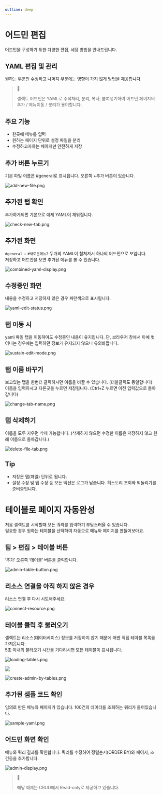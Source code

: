 ```yaml
---
outline: deep
---
```


# 어드민 편집

어드민을 구성하기 위한 다양한 편집, 세팅 방법을 안내드립니다.

## YAML 편집 및 관리

원하는 부분만 수정하고 나머지 부분에는 영향이 가지 않게 방법을 제공합니다.

> 📘 
> 
> 셀렉트 어드민은 YAML로 주석처리, 분리, 복사, 붙여넣기하여 어드민 페이지의 추가 / 메뉴이동 / 분리가 용이합니다.

## 주요 기능

- 한곳에 메뉴를 입력
- 원하는 페이지 단위로 설정 파일을 분리
- 수정하고자하는 페이지만 안전하게 저장

## 추가 버튼 누르기

기본 파일 이름은 #general로 표시됩니다. 오른쪽 +추가 버튼이 있습니다.

![](https://files.readme.io/388cca6-add-new-file.png "add-new-file.png")

## 추가된 탭 확인

추가하게되면 기본으로 예제 YAML이 채워집니다.

![](https://files.readme.io/91c9af7-check-new-tab.png "check-new-tab.png")

## 추가된 화면

`#general` + `#새로운메뉴2` 두개의 YAML이 합쳐져서 하나의 어드민으로 보입니다.  
저장하고 어드민을 보면 추가된 메뉴를 볼 수 있습니다.

![](https://files.readme.io/9dd8ba2-combined-yaml-display.png "combined-yaml-display.png")

## 수정중인 화면

내용을 수정하고 저장하지 않은 경우 파란색으로 표시됩니다.

![](https://files.readme.io/0bc5068-yaml-edit-status.png "yaml-edit-status.png")

## 탭 이동 시

yaml 파일 탭을 이동하여도 수정중인 내용이 유지됩니다. 단, 브라우저 창에서 아예 벗어나는 경우에는 입력하던 정보가 유지되지 않으니 유의바랍니다.

![](https://files.readme.io/d175425-sustain-edit-mode.png "sustain-edit-mode.png")

## 탭 이름 바꾸기

보고있는 탭을 한번더 클릭하시면 이름을 바꿀 수 있습니다. (더블클릭도 동일합니다)  
이름을 입력하시고 다른곳을 누르면 저장됩니다. (Ctrl+Z 누르면 이전 입력값으로 돌아갑니다)

![](https://files.readme.io/5de28d4-change-tab-name.png "change-tab-name.png")

## 탭 삭제하기

이름을 모두 지우면 삭제 가능합니다. (삭제하지 않으면 수정한 이름은 저장하지 않고 원래 이름으로 돌아갑니다.)

![](https://files.readme.io/0fe4ccd-delete-file-tab.png "delete-file-tab.png")

## Tip

- 저장은 탭(파일) 단위로 됩니다.
- 설정 수정 및 탭 수정 등 모든 액션은 로그가 남습니다. 히스토리 조회와 되돌리기를 준비중입니다.

# 테이블로 페이지 자동완성

처음 셀렉트를 시작할때 모든 쿼리를 입력하기 부담스러울 수 있습니다.  
필요한 경우 원하는 테이블을 선택하여 자동으로 메뉴와 페이지를 만들어보아요.

## 팀 > 편집 > 테이블 버튼

‘추가’ 오른쪽 ‘테이블’ 버튼을 클릭합니다.

![](https://files.readme.io/93b789d-admin-table-button.png "admin-table-button.png")

## 리소스 연결을 아직 하지 않은 경우

리소스 연결 후 다시 시도해주세요.

![](https://files.readme.io/e95b14a-connect-resource.png "connect-resource.png")

## 테이블 클릭 후 불러오기

셀렉트는 리소스(데이터베이스) 정보를 저장하지 않기 때문에 매번 직접 테이블 목록을 가져옵니다.  
5초 이내의 불러오기 시간을 기다리시면 모든 테이블이 표시됩니다.

![](https://files.readme.io/03f8a7b-loading-tables.png "loading-tables.png")

![](https://files.readme.io/017ba3f-select-tables.png)

![](https://files.readme.io/38aab1f-create-admin-by-tables.png "create-admin-by-tables.png")

## 추가된 샘플 코드 확인

임의로 만든 메뉴와 페이지가 있습니다. 100건의 데이터를 조회하는 쿼리가 들어있습니다.

![](https://files.readme.io/4bf1bcb-sample-yaml.png "sample-yaml.png")

## 어드민 화면 확인

메뉴와 쿼리 결과를 확인합니다. 쿼리를 수정하여 정렬순서(ORDER BY)와 페이지, 조건등을 추가합니다.

![](https://files.readme.io/88d7ae7-admin-display.png "admin-display.png")

> 📘 
> 
> 해당 예제는 CRUD에서 Read-only로 제공하고 있습니다.